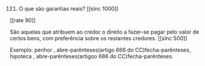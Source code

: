 121. O que são garantias reais?
[[slnc 1000]]

[[rate 90]]

São aquelas que atribuem ao credor o direito a fazer-se pagar pelo valor de certos bens, com preferência sobre os restantes credores.
[[slnc 500]]

Exemplo: penhor , abre-parênteses(artigo 666 do CC)fecha-parênteses, hipoteca , abre-parênteses(artigoo 686 do CC)fecha-parênteses.
